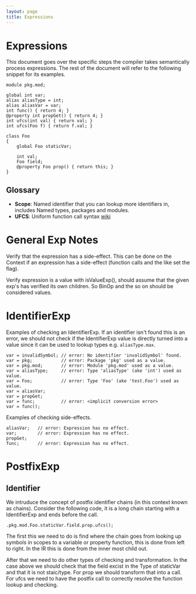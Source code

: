 ```yaml
---
layout: page
title: Expressions
---
```


# Expressions

This document goes over the specific steps the compiler takes semantically process
expressions. The rest of the document will refer to the following snippet for its
examples.

    module pkg.mod;

    global int var;
    alias aliasType = int;
    alias aliasVar = var;
    int func() { return 4; }
    @property int propGet() { return 4; }
    int ufcs(int val) { return val; }
    int ufcs(Foo f) { return f.val; }

    class Foo
    {
    	global Foo staticVar;

    	int val;
    	Foo field;
    	@property Foo prop() { return this; }
    }

## Glossary
 * **Scope**: Named identifier that you can lookup more identifiers in,
   includes Named types, packages and modules.
 * **UFCS**: Uniform function call syntax
   [wiki](https://en.wikipedia.org/wiki/Uniform_Function_Call_Syntax)

# General Exp Notes

Verify that the expression has a side-effect. This can be done on the Context
if an expression has a side-effect (function calls and the like set the flag).

Verify expression is a value with isValueExp(), should assume that the given
exp's has verified its own children. So BinOp and the so on should be
considered values.

# IdentifierExp

Examples of checking an IdentifierExp. If an identifier isn't found this is an
error, we should not check if the IdentifierExp value is directly turned into a
value since it can be used to lookup types e.g. `aliasType.max`. 

    var = invalidSymbol; // error: No identifier 'invalidSymbol' found.
    var = pkg;           // error: Package 'pkg' used as a value.
    var = pkg.mod;       // error: Module 'pkg.mod' used as a value.
    var = aliasType;     // error: Type 'aliasType' (ake 'int') used as value.
    var = Foo;           // error: Type 'Foo' (ake 'test.Foo') used as value.
    var = aliasVar;
    var = propGet;
    var = func;          // error: <implicit conversion error>
    var = func();

Examples of checking side-effects.

    aliasVar;   // error: Expression has no effect.
    var;        // error: Expression has no effect.
    propGet;
    func;       // error: Expression has no effect.


# PostfixExp

## Identifier

We intruduce the concept of postfix identifier chains (in this context known
as chains). Consider the following code, it is a long chain starting with a
IdentifierExp and ends before the call.

    .pkg.mod.Foo.staticVar.field.prop.ufcs();

The first this we need to do is find where the chain goes from looking up
symbols in scopes to a variable or property function, this is done from left
to right. In the IR this is done from the inner most child out.

After that we need to do other types of checking and transformation. In the
case above we should check that the field excist in the Type of staticVar
and that it is not staic/type. For prop we should transform that into a call.
For ufcs we need to have the postfix call to correctly resolve the function
lookup and checking.
